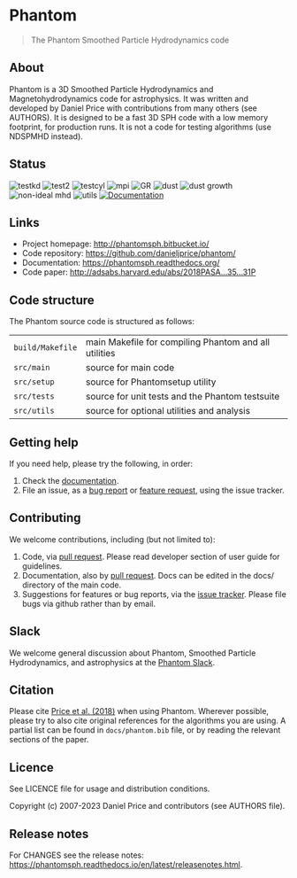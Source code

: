 Phantom
=======

> The Phantom Smoothed Particle Hydrodynamics code

About
-----

Phantom is a 3D Smoothed Particle Hydrodynamics and Magnetohydrodynamics code for astrophysics. It was written and developed by Daniel Price with contributions from many others (see AUTHORS). It is designed to be a fast 3D SPH code with a low memory footprint, for production runs. It is not a code for testing algorithms (use NDSPMHD instead).

Status
------
![testkd](https://github.com/danieljprice/phantom/workflows/testkd/badge.svg)
![test2](https://github.com/danieljprice/phantom/workflows/test2/badge.svg)
![testcyl](https://github.com/danieljprice/phantom/workflows/testcyl/badge.svg)
![mpi](https://github.com/danieljprice/phantom/workflows/mpi/badge.svg)
![GR](https://github.com/danieljprice/phantom/workflows/GR/badge.svg)
![dust](https://github.com/danieljprice/phantom/workflows/dust/badge.svg)
![dust growth](https://github.com/danieljprice/phantom/workflows/growth/badge.svg)
![non-ideal mhd](https://github.com/danieljprice/phantom/workflows/nimhd/badge.svg)
![utils](https://github.com/danieljprice/phantom/workflows/utils/badge.svg)
[![Documentation](https://readthedocs.org/projects/phantomsph/badge/?version=latest)](https://phantomsph.readthedocs.io/en/latest/?badge=latest)

Links
-----

- Project homepage: http://phantomsph.bitbucket.io/
- Code repository: https://github.com/danieljprice/phantom/
- Documentation: https://phantomsph.readthedocs.org/
- Code paper: http://adsabs.harvard.edu/abs/2018PASA...35...31P

Code structure
--------------

The Phantom source code is structured as follows:

|                  |                                                       |
| ---------------- | ----------------------------------------------------- |
| `build/Makefile` | main Makefile for compiling Phantom and all utilities |
| `src/main`       | source for main code                                  |
| `src/setup`      | source for Phantomsetup utility                       |
| `src/tests`      | source for unit tests and the Phantom testsuite       |
| `src/utils`      | source for optional utilities and analysis            |

Getting help
------------

If you need help, please try the following, in order:

1. Check the [documentation](https://phantomsph.readthedocs.org/).
2. File an issue, as a [bug report](https://github.com/danieljprice/phantom/issues/new) or [feature request](https://github.com/danieljprice/phantom/issues/new), using the issue tracker.

Contributing
------------
We welcome contributions, including (but not limited to):

1. Code, via [pull request](https://github.com/danieljprice/phantom/pulls). Please read developer section of user guide for guidelines.
2. Documentation, also by [pull request](https://github.com/danieljprice/phantom/pulls). Docs can be edited in the docs/ directory of the main code.
3. Suggestions for features or bug reports, via the [issue tracker](https://github.com/danieljprice/phantom/issues/new). Please file bugs via github rather than by email.

Slack
-----

We welcome general discussion about Phantom, Smoothed Particle Hydrodynamics,
and astrophysics at the [Phantom Slack](https://phantomsph.slack.com/).

Citation
--------

Please cite [Price et al. (2018)](http://adsabs.harvard.edu/abs/2018PASA...35...31P) when using Phantom. Wherever possible, please try to also cite original references for the algorithms you are using. A partial list can be found in `docs/phantom.bib` file, or by reading the relevant sections of the paper.

Licence
-------

See LICENCE file for usage and distribution conditions.

Copyright (c) 2007-2023 Daniel Price and contributors (see AUTHORS file).

Release notes
-------------

For CHANGES see the release notes: https://phantomsph.readthedocs.io/en/latest/releasenotes.html.
